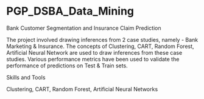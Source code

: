 # PGP_DSBA_Data_Mining
Bank Customer Segmentation and Insurance Claim Prediction

The project involved drawing inferences from 2 case studies, namely - Bank Marketing & Insurance. The concepts of Clustering, CART, Random Forest, Artificial Neural Network are used to draw inferences from these case studies. Various performance metrics have been used to validate the performance of predictions on Test & Train sets.

Skills and Tools

Clustering, CART, Random Forest, Artificial Neural Networks

